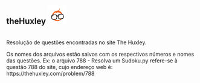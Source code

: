 ## theHuxley <img width="50px" src="https://github.com/celsopa/theHuxley/blob/master/hux.png?raw=true">
<div style="display: inline_block"><br>
   Resolução de questões encontradas no site The Huxley.
  <p>
    Os nomes dos arquivos estão salvos com os respectivos números e nomes das questões. Ex: o arquivo 788 - Resolva um Sudoku.py refere-se à questão 788 do site, cujo endereço web é: https://thehuxley.com/problem/788
  </p>
</div> 
